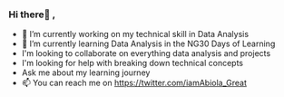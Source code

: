 ### Hi there👋 ,



- 👀 I’m currently working on my technical skill in Data Analysis
- 🌱 I’m currently learning Data Analysis in the NG30 Days of Learning
- I'm looking to collaborate on everything data analysis and projects
- I'm looking for help with breaking down technical concepts
- Ask me about my learning journey
- 📫 You can reach me on https://twitter.com/iamAbiola_Great


